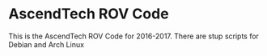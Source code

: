 # AscendTech ROV Code
This is the AscendTech ROV Code for 2016-2017.
There are stup scripts for Debian and Arch Linux
